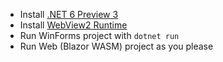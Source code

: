 * Install [.NET 6 Preview 3](https://dotnet.microsoft.com/download/dotnet/6.0)
* Install [WebView2 Runtime](https://developer.microsoft.com/en-us/microsoft-edge/webview2/)
* Run WinForms project with `dotnet run`
* Run Web (Blazor WASM) project as you please